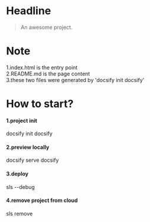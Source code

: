 # Headline

> An awesome project.

# Note

1.index.html is the entry point  
2.README.md is the page content  
3.these two files were generated by 'docsify init docsify'  

# How to start?

#### 1.project init  
docsify init docsify  
#### 2.preview locally  
docsify serve docsify  
#### 3.deploy  
sls --debug  
#### 4.remove project from cloud  
sls remove  


